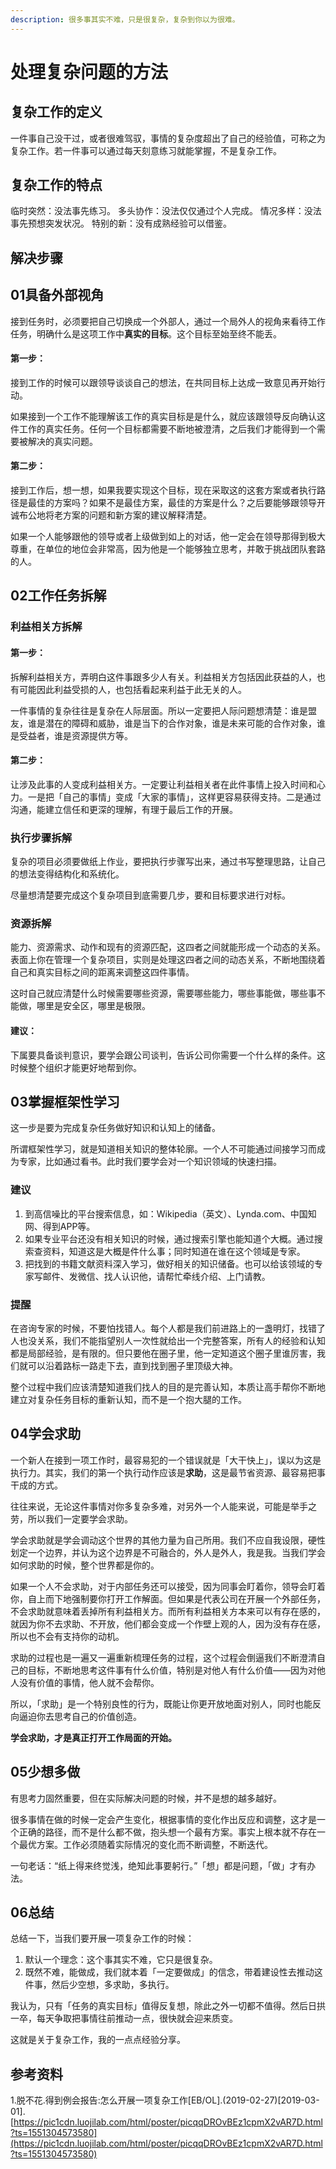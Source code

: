 ```yaml
---
description: 很多事其实不难，只是很复杂，复杂到你以为很难。
---
```


# 处理复杂问题的方法

## 复杂工作的定义

一件事自己没干过，或者很难驾驭，事情的复杂度超出了自己的经验值，可称之为复杂工作。若一件事可以通过每天刻意练习就能掌握，不是复杂工作。

## 复杂工作的特点

临时突然：没法事先练习。 多头协作：没法仅仅通过个人完成。 情况多样：没法事先预想突发状况。 特别的新：没有成熟经验可以借鉴。

## 解决步骤

## 01具备外部视角

接到任务时，必须要把自己切换成一个外部人，通过一个局外人的视角来看待工作任务，明确什么是这项工作中**真实的目标**。这个目标至始至终不能丢。

#### 第一步：

接到工作的时候可以跟领导谈谈自己的想法，在共同目标上达成一致意见再开始行动。

如果接到一个工作不能理解该工作的真实目标是是什么，就应该跟领导反向确认这件工作的真实任务。任何一个目标都需要不断地被澄清，之后我们才能得到一个需要被解决的真实问题。

#### 第二步：

接到工作后，想一想，如果我要实现这个目标，现在采取这的这套方案或者执行路径是最佳的方案吗？如果不是最佳方案，最佳的方案是什么？之后要能够跟领导开诚布公地将老方案的问题和新方案的建议解释清楚。

如果一个人能够跟他的领导或者上级做到如上的对话，他一定会在领导那得到极大尊重，在单位的地位会非常高，因为他是一个能够独立思考，并敢于挑战团队套路的人。

## 02工作任务拆解

### 利益相关方拆解

#### 第一步：

拆解利益相关方，弄明白这件事跟多少人有关。利益相关方包括因此获益的人，也有可能因此利益受损的人，也包括看起来利益于此无关的人。

一件事情的复杂往往是复杂在人际层面。所以一定要把人际问题想清楚：谁是盟友，谁是潜在的障碍和威胁，谁是当下的合作对象，谁是未来可能的合作对象，谁是受益者，谁是资源提供方等。

#### 第二步：

让涉及此事的人变成利益相关方。一定要让利益相关者在此件事情上投入时间和心力。一是把「自己的事情」变成「大家的事情」，这样更容易获得支持。二是通过沟通，能建立信任和更深的理解，有理于最后工作的开展。

### 执行步骤拆解

复杂的项目必须要做纸上作业，要把执行步骤写出来，通过书写整理思路，让自己的想法变得结构化和系统化。

尽量想清楚要完成这个复杂项目到底需要几步，要和目标要求进行对标。

### 资源拆解

能力、资源需求、动作和现有的资源匹配，这四者之间就能形成一个动态的关系。表面上你在管理一个复杂项目，实则是处理这四者之间的动态关系，不断地围绕着自己和真实目标之间的距离来调整这四件事情。

这时自己就应清楚什么时候需要哪些资源，需要哪些能力，哪些事能做，哪些事不能做，哪里是安全区，哪里是极限。

#### 建议：

下属要具备谈判意识，要学会跟公司谈判，告诉公司你需要一个什么样的条件。这时候整个组织才能更好地帮到你。

## 03掌握框架性学习

这一步是要为完成复杂任务做好知识和认知上的储备。

所谓框架性学习，就是知道相关知识的整体轮廓。一个人不可能通过间接学习而成为专家，比如通过看书。此时我们要学会对一个知识领域的快速扫描。

### 建议

1. 到高信噪比的平台搜索信息，如：Wikipedia（英文）、Lynda.com、中国知网、得到APP等。
2. 如果专业平台还没有相关知识的时候，通过搜索引擎也能知道个大概。通过搜索查资料，知道这是大概是件什么事；同时知道在谁在这个领域是专家。
3. 把找到的书籍文献资料深入学习，做好相关的知识储备。也可以给该领域的专家写邮件、发微信、找人认识他，请帮忙牵线介绍、上门请教。

### 提醒

在咨询专家的时候，不要怕找错人。每个人都是我们前进路上的一盏明灯，找错了人也没关系，我们不能指望别人一次性就给出一个完整答案，所有人的经验和认知都是局部经验，是有限的。但只要他在圈子里，他一定知道这个圈子里谁厉害，我们就可以沿着路标一路走下去，直到找到圈子里顶级大神。

整个过程中我们应该清楚知道我们找人的目的是完善认知，本质让高手帮你不断地建立对复杂任务目标的重新认知，而不是一个抱大腿的工作。

## 04学会求助

一个新人在接到一项工作时，最容易犯的一个错误就是「大干快上」，误以为这是执行力。其实，我们的第一个执行动作应该是**求助**，这是最节省资源、最容易把事干成的方式。

往往来说，无论这件事情对你多复杂多难，对另外一个人能来说，可能是举手之劳，所以我们一定要学会求助。

学会求助就是学会调动这个世界的其他力量为自己所用。我们不应自我设限，硬性划定一个边界，并认为这个边界是不可融合的，外人是外人，我是我。当我们学会如何求助的时候，整个世界都是你的。

如果一个人不会求助，对于内部任务还可以接受，因为同事会盯着你，领导会盯着你，自上而下地强制要你打开工作解面。但如果是代表公司在开展一个外部任务，不会求助就意味着丢掉所有利益相关方。而所有利益相关方本来可以有存在感的，就因为你不去求助、不开放，他们都会变成一个作壁上观的人，因为没有存在感，所以也不会有支持你的动机。

求助的过程也是一遍又一遍重新梳理任务的过程，这个过程会倒逼我们不断澄清自己的目标，不断地思考这件事有什么价值，特别是对他人有什么价值——因为对他人没有价值的事情，他人就不会帮你。

所以，「求助」是一个特别良性的行为，既能让你更开放地面对别人，同时也能反向逼迫你去思考自己的价值创造。

**学会求助，才是真正打开工作局面的开始。**

## 05少想多做

有思考力固然重要，但在实际解决问题的时候，并不是想的越多越好。

很多事情在做的时候一定会产生变化，根据事情的变化作出反应和调整，这才是一个正确的路径，而不是什么都不做，抱头想一个最有方案。事实上根本就不存在一个最优方案。工作必须随着实际情况的变化而不断调整，不断迭代。

一句老话：“纸上得来终觉浅，绝知此事要躬行。”「想」都是问题，「做」才有办法。

## 06总结

总结一下，当我们要开展一项复杂工作的时候：

1. 默认一个理念：这个事其实不难，它只是很复杂。
2. 既然不难，能做成，我们就本着「一定要做成」的信念，带着建设性去推动这件事，然后少空想，多求助，多执行。

我认为，只有「任务的真实目标」值得反复想，除此之外一切都不值得。然后日拱一卒，每天争取把事情往前推动一点，很快就会迎来质变。

这就是关于复杂工作，我的一点点经验分享。

## 参考资料

1.脱不花.得到例会报告:怎么开展一项复杂工作\[EB/OL\].\(2019-02-27\)\[2019-03-01\].[https://pic1cdn.luojilab.com/html/poster/picqqDROvBEz1cpmX2vAR7D.html?ts=1551304573580](https://pic1cdn.luojilab.com/html/poster/picqqDROvBEz1cpmX2vAR7D.html?ts=1551304573580)

